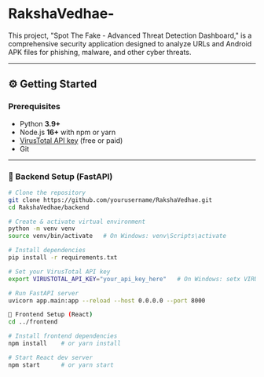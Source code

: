 # RakshaVedhae-
This project, "Spot The Fake - Advanced Threat Detection Dashboard," is a comprehensive security application designed to analyze URLs and Android APK files for phishing, malware, and other cyber threats. 

---

## ⚙️ Getting Started

### Prerequisites
- Python **3.9+**
- Node.js **16+** with npm or yarn
- [VirusTotal API key](https://www.virustotal.com/gui/join-us) (free or paid)
- Git

---

### 🔹 Backend Setup (FastAPI)

```bash
# Clone the repository
git clone https://github.com/yourusername/RakshaVedhae.git
cd RakshaVedhae/backend

# Create & activate virtual environment
python -m venv venv
source venv/bin/activate   # On Windows: venv\Scripts\activate

# Install dependencies
pip install -r requirements.txt

# Set your VirusTotal API key
export VIRUSTOTAL_API_KEY="your_api_key_here"   # On Windows: setx VIRUSTOTAL_API_KEY "your_api_key_here"

# Run FastAPI server
uvicorn app.main:app --reload --host 0.0.0.0 --port 8000

🔹 Frontend Setup (React)
cd ../frontend

# Install frontend dependencies
npm install    # or yarn install

# Start React dev server
npm start      # or yarn start
